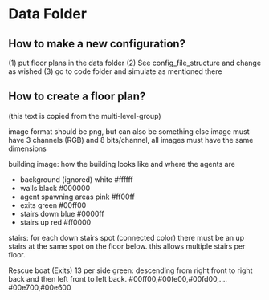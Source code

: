 # Data Folder 

## How to make a new configuration?

(1) put floor plans in the data folder
(2) See config_file_structure and change as wished
(3) go to code folder and simulate as mentioned there

## How to create a floor plan?
(this text is copied from the multi-level-group)

image format should be png, but can also be something else
image must have 3 channels (RGB) and 8 bits/channel, all images must have the
same dimensions

building image:
 how the building looks like and where the agents are
 - background 						(ignored)	white   #ffffff
 - walls 						black   	#000000
 - agent spawning areas					pink    	#ff00ff 
 - exits						green   	#00ff00
 - stairs down						blue    	#0000ff
 - stairs up						red		#ff0000

 stairs: for each down stairs spot (connected color) there must be an up stairs
 at the same spot on the floor below. this allows multiple stairs per floor.

Rescue boat (Exits) 13 per side green:
descending from right front to right back and then left front to left back.
#00ff00,#00fe00,#00fd00,.... #00e700,#00e600